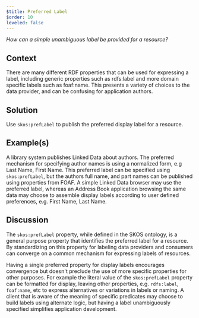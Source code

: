 ```yaml
---
$title: Preferred Label
$order: 10
leveled: false
---
```


*How can a simple unambiguous label be provided for a resource?*

## Context

There are many different RDF properties that can be used for expressing a label, including generic properties such as rdfs:label and more domain specific labels such as foaf:name. This presents a variety of choices to the data provider, and can be confusing for application authors.

## Solution

Use `skos:prefLabel` to publish the preferred display label for a resource.

## Example(s)

A library system publishes Linked Data about authors. The preferred mechanism for specifying author names is using a normalized form, e.g Last Name, First Name. This preferred label can be specified using `skos:prefLabel`, but the authors full name, and part names can be published using properties from FOAF. A simple Linked Data browser may use the preferred label, whereas an Address Book application browsing the same data may choose to assemble display labels according to user defined preferences, e.g. First Name, Last Name.

## Discussion

The `skos:prefLabel` property, while defined in the SKOS ontology, is a general purpose property that identifies the preferred label for a resource. By standardizing on this property for labeling data providers and consumers can converge on a common mechanism for expressing labels of resources.

Having a single preferred property for display labels encourages convergence but doesn't preclude the use of more specific properties for other purposes. For example the literal value of the `skos:prefLabel` property can be formatted for display, leaving other properties, e.g. `rdfs:label`, `foaf:name`, etc to express alternatives or variations in labels or naming. A client that is aware of the meaning of specific predicates may choose to build labels using alternate logic, but having a label unambiguously specified simplifies application development.
